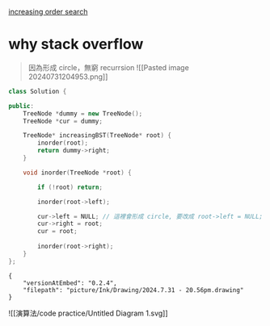 [increasing order search](https://leetcode.com/problems/increasing-order-search-tree/description/)
# why stack overflow
> 因為形成 circle，無窮 recurrsion
![[Pasted image 20240731204953.png]]
```c++
class Solution {

public:
    TreeNode *dummy = new TreeNode();
    TreeNode *cur = dummy;

    TreeNode* increasingBST(TreeNode* root) {
        inorder(root);
        return dummy->right;    
    }

    void inorder(TreeNode *root) {

        if (!root) return;

        inorder(root->left);

        cur->left = NULL; // 這裡會形成 circle, 要改成 root->left = NULL;
        cur->right = root;
        cur = root;
        
        inorder(root->right);
    }
};
```

```handdrawn-ink
{
	"versionAtEmbed": "0.2.4",
	"filepath": "picture/Ink/Drawing/2024.7.31 - 20.56pm.drawing"
}
```
![[演算法/code practice/Untitled Diagram 1.svg]]